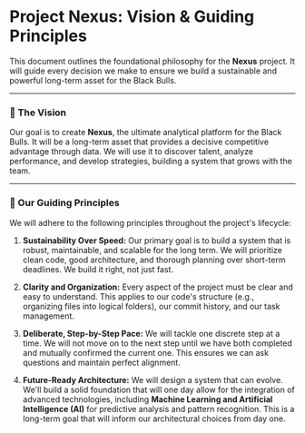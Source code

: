 # Project Nexus: Vision & Guiding Principles

This document outlines the foundational philosophy for the **Nexus** project. It will guide every decision we make to ensure we build a sustainable and powerful long-term asset for the Black Bulls.

---

### 🌟 The Vision

Our goal is to create **Nexus**, the ultimate analytical platform for the Black Bulls. It will be a long-term asset that provides a decisive competitive advantage through data. We will use it to discover talent, analyze performance, and develop strategies, building a system that grows with the team.

---

### 📜 Our Guiding Principles

We will adhere to the following principles throughout the project's lifecycle:

1.  **Sustainability Over Speed:** Our primary goal is to build a system that is robust, maintainable, and scalable for the long term. We will prioritize clean code, good architecture, and thorough planning over short-term deadlines. We build it right, not just fast.

2.  **Clarity and Organization:** Every aspect of the project must be clear and easy to understand. This applies to our code's structure (e.g., organizing files into logical folders), our commit history, and our task management.

3.  **Deliberate, Step-by-Step Pace:** We will tackle one discrete step at a time. We will not move on to the next step until we have both completed and mutually confirmed the current one. This ensures we can ask questions and maintain perfect alignment.

4.  **Future-Ready Architecture:** We will design a system that can evolve. We'll build a solid foundation that will one day allow for the integration of advanced technologies, including **Machine Learning and Artificial Intelligence (AI)** for predictive analysis and pattern recognition. This is a long-term goal that will inform our architectural choices from day one.